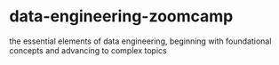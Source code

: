 # data-engineering-zoomcamp
the essential elements of data engineering, beginning with foundational concepts and advancing to complex topics
